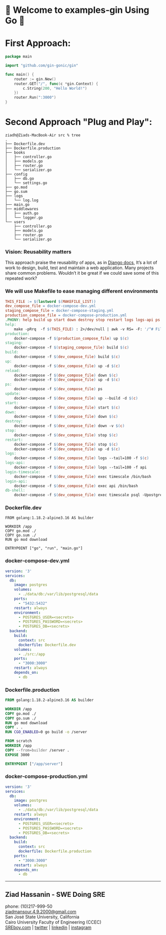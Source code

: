 # 🫡 Welcome to examples-gin Using Go 🦦

# First Approach:
```Go
package main

import "github.com/gin-gonic/gin"

func main() {
	router := gin.New()
	router.GET("/", func(c *gin.Context) {
		c.String(200, "Hello World!")
	})
	router.Run(":3000")
}
```

# Second Approach "Plug and Play":

```
ziadh@Ziads-MacBook-Air src % tree
.
├── Dockerfile.dev
├── Dockerfile.production
├── books
│   ├── controller.go
│   ├── models.go
│   ├── router.go
│   └── serializer.go
├── config
│   ├── db.go
│   └── settings.go
├── go.mod
├── go.sum
├── logs
│   └── log.log
├── main.go
├── middlewares
│   ├── auth.go
│   └── logger.go
└── users
    ├── controller.go
    ├── models.go
    ├── router.go
    └── serializer.go
```

### Vision: Reusability matters
This approach praise the reusability of apps, as in [Django docs](https://docs.djangoproject.com/en/4.0/intro/reusable-apps/#reusability-matters), It’s a lot of work to design, build, test and maintain a web application. Many projects share common problems. Wouldn’t it be great if we could save some of this repeated work?

### We will use Makefile to ease managing different environments
```makefile
THIS_FILE := $(lastword $(MAKEFILE_LIST))
dev_compose_file = docker-compose-dev.yml
staging_compose_file = docker-compose-staging.yml
production_compose_file = docker-compose-production.yml
.PHONY: help build up start down destroy stop restart logs logs-api ps login-timescale login-api db-shell
help:
	make -pRrq  -f $(THIS_FILE) : 2>/dev/null | awk -v RS= -F: '/^# File/,/^# Finished Make data base/ {if ($$1 !~ "^[#.]") {print $$1}}' | sort | egrep -v -e '^[^[:alnum:]]' -e '^$@$$'
production:
	docker-compose -f $(production_compose_file) up $(c)
staging:
	docker-compose -f $(staging_compose_file) build $(c)
build:
	docker-compose -f $(dev_compose_file) build $(c)
up:
	docker-compose -f $(dev_compose_file) up -d $(c)
reload:
	docker-compose -f $(dev_compose_file) down $(c)
	docker-compose -f $(dev_compose_file) up -d $(c)
ps:
	docker-compose -f $(dev_compose_file) ps
update:
	docker-compose -f $(dev_compose_file) up --build -d $(c)
start:
	docker-compose -f $(dev_compose_file) start $(c)
down:
	docker-compose -f $(dev_compose_file) down $(c)
destroy:
	docker-compose -f $(dev_compose_file) down -v $(c)
stop:
	docker-compose -f $(dev_compose_file) stop $(c)
restart:
	docker-compose -f $(dev_compose_file) stop $(c)
	docker-compose -f $(dev_compose_file) up -d $(c)
logs:
	docker-compose -f $(dev_compose_file) logs --tail=100 -f $(c)
logs-api:
	docker-compose -f $(dev_compose_file) logs --tail=100 -f api
login-timescale:
	docker-compose -f $(dev_compose_file) exec timescale /bin/bash
login-api:
	docker-compose -f $(dev_compose_file) exec api /bin/bash
db-shell:
	docker-compose -f $(dev_compose_file) exec timescale psql -Upostgres
```

### Dockerfile.dev
```Dockerfile.dev
FROM golang:1.18.2-alpine3.16 AS builder

WORKDIR /app
COPY go.mod ./
COPY go.sum ./
RUN go mod download

ENTRYPOINT ["go", "run", "main.go"]
```

### docker-compose-dev.yml
```yml
version: '3'
services:
  db:
    image: postgres
    volumes:
      - ./data/db:/var/lib/postgresql/data
    ports:
      - "5432:5432"
    restart: always
    environment:
      - POSTGRES_USER=<secrets>
      - POSTGRES_PASSWORD=<secrets>
      - POSTGRES_DB=<secrets>
  backend:
    build:
      context: src
      dockerfile: Dockerfile.dev
    volumes:
      - ./src:/app
    ports:
      - "3000:3000"
    restart: always
    depends_on: 
      - db
```

### Dockerfile.production
```Dockerfile
FROM golang:1.18.2-alpine3.16 AS builder

WORKDIR /app
COPY go.mod ./
COPY go.sum ./
RUN go mod download
COPY . .
RUN CGO_ENABLED=0 go build -o /server

FROM scratch
WORKDIR /app
COPY --from=builder /server .
EXPOSE 3000

ENTRYPOINT ["/app/server"]
```

### docker-compose-production.yml
```yml
version: '3'
services:
  db:
    image: postgres
    volumes:
      - ./data/db:/var/lib/postgresql/data
    restart: always
    environment:
      - POSTGRES_USER=<secrets>
      - POSTGRES_PASSWORD=<secrets>
      - POSTGRES_DB=<secrets>
  backend:
    build:
      context: src
      dockerfile: Dockerfile.production
    ports:
      - "3000:3000"
    restart: always
    depends_on: 
      - db
```

-----

Ziad Hassanin - SWE Doing SRE
-----------------------------
phone: (10)217-999-50 <br/>
ziadmansour.4.9.2000@gmail.com <br/>
San José State University, California <br/>
Cairo University Faculty of Engineering (CCEC) <br/>
[SREboy.com](https://www.sreboy.com/) | [twitter](https://twitter.com/ziad_m_404) | [linkedin](https://www.linkedin.com/in/ziad-mansour/) | [instagram](https://www.instagram.com/ziad_m_404/) <br/>